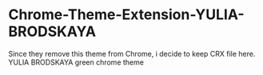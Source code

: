 # Chrome-Theme-Extension-YULIA-BRODSKAYA
Since they remove this theme from Chrome, i decide to keep CRX file here.  YULIA BRODSKAYA green chrome theme
